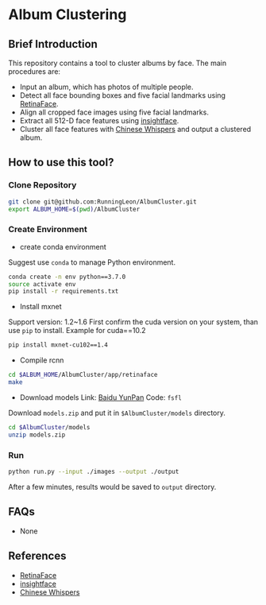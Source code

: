 # Album Clustering

## Brief Introduction

This repository contains a tool to cluster albums by face.
The main procedures are:

- Input an album, which has photos of multiple people.
- Detect all face bounding boxes and five facial landmarks using [RetinaFace](https://github.com/deepinsight/insightface/tree/master/detection/RetinaFace).
- Align all cropped face images using five facial landmarks.
- Extract all 512-D face features using [insightface](https://github.com/deepinsight/insightface).
- Cluster all face features with [Chinese Whispers](https://en.wikipedia.org/wiki/Chinese_Whispers_(clustering_method)) and output a clustered album.

## How to use this tool?

### Clone Repository

```bash
git clone git@github.com:RunningLeon/AlbumCluster.git
export ALBUM_HOME=$(pwd)/AlbumCluster
```

### Create Environment

- create conda environment

Suggest use `conda` to manage Python environment.

```bash
conda create -n env python==3.7.0
source activate env
pip install -r requirements.txt
```

- Install mxnet

Support version: 1.2~1.6
First confirm the cuda version on your system, than use `pip` to install.
Example for cuda==10.2

```bash
pip install mxnet-cu102==1.4
```

- Compile rcnn

```bash
cd $ALBUM_HOME/AlbumCluster/app/retinaface
make
```

- Download models
Link: [Baidu YunPan](https://pan.baidu.com/s/1SQHu5fHB8SGB-7bJ0WmErQ)
Code: `fsfl`

Download `models.zip` and put it in `$AlbumCluster/models` directory.

```bash
cd $AlbumCluster/models
unzip models.zip
```

### Run

```bash
python run.py --input ./images --output ./output
```

After a few minutes, results would be saved to `output` directory.

## FAQs

- None

## References

- [RetinaFace](https://github.com/deepinsight/insightface/tree/master/detection/RetinaFace)
- [insightface](https://github.com/deepinsight/insightface)
- [Chinese Whispers](https://blog.csdn.net/u011808673/article/details/78644485/)